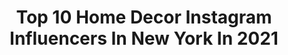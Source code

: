 ---
title: Top 10 Home Decor Instagram Influencers In New York In 2021
description: >-
  Find top home decor Instagram influencers in New York in 2021. Most popular hashtags: #newyork #homedecor #photography #travel.
platform: Instagram
hits: 138
text_top: Discover the best Instagram influencers on inBeat.
text_bottom: Our database has 138 Instagram influencers like this in New York, United States for you to pitch.
profiles:
  - username: "paopati"
    fullname: >-
      🧿 | Content Creator
    bio: >-
      💎 beauty • lifestyle • fashion • decor 🟣 mua • @paopatimakeup 🏰 orlando fl. special needs mom 🤍 @babynoahatencio
    location: "United States"
    followers: 33777
    engagement: 395
    commentsToLikes: 0.102042
    id: ck5q7n2hy2b6n0i11uxtiyf14
    verified: false
    hashtags: "#homebypaopati, #paopatimakeup, #christmasdecor, #sunset"
  - username: "slc.scribbles"
    fullname: >-
      SLC Scribbles
    bio: >-
      London based designer. Loves a pocket sketchbook. Message for collabs, commissions and prints. Website coming soon(ish)⚡️
    location: "United States"
    followers: 11968
    engagement: 561
    commentsToLikes: 0.018844
    id: ckapbv9zs1eqs0i78nmnz9tte
    verified: false
    hashtags: "#arqsketch, #travelsketch, #sketchartist, #urbansketcher"
  - username: "joanaccanteiro"
    fullname: >-
      𝖩𝖮𝖠𝖭𝖠 𝖢𝖠𝖭𝖳𝖤𝖨𝖱𝖮
    bio: >-
      22, Porto📍 › ISMAI • Mestrado em Psicologia Clínica e da Saúde Ψ › I'm that blogger who talks about mental health and fashion ⤷ YouTube (1.2k)
    location: "United States"
    followers: 7396
    engagement: 580
    commentsToLikes: 0.052548
    id: ckf5msw7hv8im0j2323el4m4x
    verified: false
    hashtags: "#mentalhealth, #outfitinspiration, #selfcare, #psychology"
  - username: "camila_d.ladicani"
    fullname: >-
      Camila D’ Ladicani💛
    bio: >-
      𝗙𝗼𝘂𝗻𝗱𝗲𝗿 𝗼𝗳 @ladicani_design 🇨🇺𝖢𝗎𝖻𝖺𝗇 𝗀𝗂𝗋𝗅 🇺🇸 𝖫𝗂𝗏𝗂𝗇𝗀 𝗂𝗇 𝖴𝖲 ✈️𝖳𝗋𝖺𝗏𝖾𝗅 + 🛍𝖥𝖺𝗌𝗁𝗂𝗈𝗇 + 🍔𝖥𝗈𝗈𝖽𝗂𝖾 + 🌊𝖮𝖼𝖾𝖺𝗇 𝗅𝗈𝗏𝖾𝗋.
    location: "United States"
    followers: 4003
    engagement: 2025
    commentsToLikes: 0.086157
    id: ck8t5dvqe9sxu0j7828kdljth
    verified: false
    hashtags: "#worldtraveler, #picoftheday, #ootd, #city"
  - username: "theblondeangler"
    fullname: >-
      Andrea Nivolo
    bio: >-
      🌲|𝐹𝑖𝑠ℎ𝑖𝑛𝑔 |𝐹𝑎𝑚𝑖𝑙𝑦 |𝐻𝑢𝑛𝑡𝑖𝑛𝑔 |🌲 *𝘔𝘠 𝘖𝘕𝘓𝘠 𝘈𝘊𝘊𝘖𝘜𝘕𝘛* 𝘛𝘸𝘰 𝘵𝘪𝘮𝘦 𝘊𝘛 𝘈𝘯𝘨𝘭𝘦𝘳'𝘴 𝘎𝘶𝘪𝘥𝘦 𝘊𝘰𝘷𝘦𝘳𝘨𝘪𝘳𝘭. 𝘍𝘢𝘤𝘦𝘣𝘰𝘰𝘬: 𝘈𝘯𝘥𝘳𝘦𝘢 𝘕𝘪𝘷𝘰𝘭𝘰 𝘖𝘶𝘵𝘥𝘰𝘰𝘳𝘴. @𝘥𝘴𝘨𝘧𝘪𝘴𝘩
    location: "United States"
    followers: 33519
    engagement: 416
    commentsToLikes: 0.041026
    id: ck6u5zuqlcpyd0j71cn8owk6h
    verified: false
    hashtags: "#travel, #bassfishing, #smallmouthbass, #trout"
  - username: "iriscovetbook"
    fullname: >-
      Iris Covet Book
    bio: >-
      Editor in Chief - @marc.sifuentes Creative Director - @herecomeslouis Publisher - Irma Brindis
    location: "United States"
    followers: 32548
    engagement: 165
    commentsToLikes: 0.006415
    id: ck0twg6rcf8cq0i19kl8zigca
    verified: false
    hashtags: "#fashion, #stylist, #gallery, #ericmack"
  - username: "lord_ofmaps"
    fullname: >-
      Isaac Dushku
    bio: >-
      For the finest maps in all the land, click the link below
    location: "United States"
    followers: 22674
    engagement: 391
    commentsToLikes: 0.108459
    id: ckf5wcwpbrn3x0j23rdr8a9kh
    verified: false
    hashtags: "#fantasymaps, #arizona, #lordofmaps, #mapmaking"
  - username: "sammie.sweets"
    fullname: >-
      Samantha
    bio: >-
      ⚡️Rҽԃ Bυʅʅ Oɳ Pɾҽɱιsҽ NJ & DE 🌿вєαυту • ωєℓℓηєѕѕ • тяανєℓ ☟ Lєт’ѕ υρgяα∂є уα
    location: "United States"
    followers: 8958
    engagement: 586
    commentsToLikes: 0.049191
    id: ck5zvqdrz4q4h0i14qx77e7t0
    verified: false
    hashtags: "#beauty, #beautyblog, #monat, #influencer"
  - username: "ladyhattan"
    fullname: >-
      Ladyhattan by Tara Moss
    bio: >-
      Travel & Life Through My Lady Lens Harvard Grad, Travel Writer, Lawyer, Mommy, Terrible Cook Ladyhattan@gmail.com | NYC/Nantucket Based
    location: "United States"
    followers: 60736
    engagement: 163
    commentsToLikes: 0.046586
    id: ck8t04f77qsp10j78tbzzwy95
    verified: false
    hashtags: "#holidaydecor, #socialdistancing, #covid19, #homedecor"
  - username: "makingitmoore"
    fullname: >-
      JJ Moore
    bio: >-
      ▫️Self Made Men’s Fashion Syndicate▫️ 📍 New York City 🐶 Dog Dad @itshamptonguys
    location: "United States"
    followers: 86136
    engagement: 125
    commentsToLikes: 0.085393
    id: ck5zobiexq6v60i14ks2y24ma
    verified: false
    hashtags: "#menwithink, #expresspartner, #menswear, #actor"
---